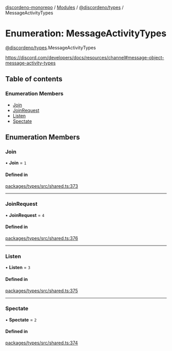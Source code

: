 [discordeno-monorepo](../README.md) / [Modules](../modules.md) / [@discordeno/types](../modules/discordeno_types.md) / MessageActivityTypes

# Enumeration: MessageActivityTypes

[@discordeno/types](../modules/discordeno_types.md).MessageActivityTypes

https://discord.com/developers/docs/resources/channel#message-object-message-activity-types

## Table of contents

### Enumeration Members

- [Join](discordeno_types.MessageActivityTypes.md#join)
- [JoinRequest](discordeno_types.MessageActivityTypes.md#joinrequest)
- [Listen](discordeno_types.MessageActivityTypes.md#listen)
- [Spectate](discordeno_types.MessageActivityTypes.md#spectate)

## Enumeration Members

### Join

• **Join** = `1`

#### Defined in

[packages/types/src/shared.ts:373](https://github.com/deepsarda/discordeno/blob/c6dc30bb/packages/types/src/shared.ts#L373)

---

### JoinRequest

• **JoinRequest** = `4`

#### Defined in

[packages/types/src/shared.ts:376](https://github.com/deepsarda/discordeno/blob/c6dc30bb/packages/types/src/shared.ts#L376)

---

### Listen

• **Listen** = `3`

#### Defined in

[packages/types/src/shared.ts:375](https://github.com/deepsarda/discordeno/blob/c6dc30bb/packages/types/src/shared.ts#L375)

---

### Spectate

• **Spectate** = `2`

#### Defined in

[packages/types/src/shared.ts:374](https://github.com/deepsarda/discordeno/blob/c6dc30bb/packages/types/src/shared.ts#L374)
